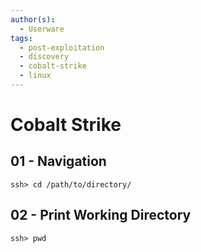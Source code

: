 ```yaml
---
author(s):
  - Userware
tags:
  - post-exploitation
  - discovery
  - cobalt-strike
  - linux
---
```

# Cobalt Strike

## 01 - Navigation

```
ssh> cd /path/to/directory/
```

## 02 - Print Working Directory

```
ssh> pwd
```